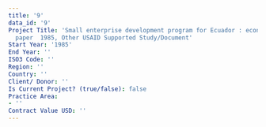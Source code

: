 ```yaml
---
title: '9'
data_id: '9'
Project Title: 'Small enterprise development program for Ecuador : economic background
  paper  1985, Other USAID Supported Study/Document'
Start Year: '1985'
End Year: ''
ISO3 Code: ''
Region: ''
Country: ''
Client/ Donor: ''
Is Current Project? (true/false): false
Practice Area:
- ''
Contract Value USD: ''
---
```


